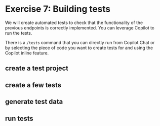 
# Exercise 7: Building tests

We will create automated tests to check that the functionality of the previous endpoints is correctly implemented. You can leverage Copilot to run the tests. 

There is a `/tests` command that you can directly run from Copilot Chat or by selecting the piece of code you want to create tests for and using the Copilot inline feature.

## create a test project



## create a few tests



## generate test data


## run tests


